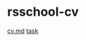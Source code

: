 # rsschool-cv

[cv.md]( "https://oksan4ik10.github.io/rsschool-cv/cv")
[task]( "https://github.com/rolling-scopes-school/tasks/blob/master/tasks/virtual-keyboard/virtual-keyboard-ru.md")